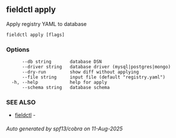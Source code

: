 ## fieldctl apply

Apply registry YAML to database

```
fieldctl apply [flags]
```

### Options

```
      --db string       database DSN
      --driver string   database driver (mysql|postgres|mongo)
      --dry-run         show diff without applying
      --file string     input file (default "registry.yaml")
  -h, --help            help for apply
      --schema string   database schema
```

### SEE ALSO

* [fieldctl](fieldctl.md)	 - 

###### Auto generated by spf13/cobra on 11-Aug-2025
